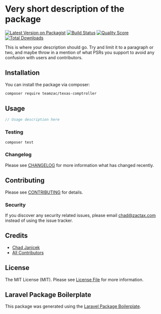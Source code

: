 # Very short description of the package

[![Latest Version on Packagist](https://img.shields.io/packagist/v/teamzac/texas-comptroller.svg?style=flat-square)](https://packagist.org/packages/teamzac/texas-comptroller)
[![Build Status](https://img.shields.io/travis/teamzac/texas-comptroller/master.svg?style=flat-square)](https://travis-ci.org/teamzac/texas-comptroller)
[![Quality Score](https://img.shields.io/scrutinizer/g/teamzac/texas-comptroller.svg?style=flat-square)](https://scrutinizer-ci.com/g/teamzac/texas-comptroller)
[![Total Downloads](https://img.shields.io/packagist/dt/teamzac/texas-comptroller.svg?style=flat-square)](https://packagist.org/packages/teamzac/texas-comptroller)

This is where your description should go. Try and limit it to a paragraph or two, and maybe throw in a mention of what PSRs you support to avoid any confusion with users and contributors.

## Installation

You can install the package via composer:

```bash
composer require teamzac/texas-comptroller
```

## Usage

``` php
// Usage description here
```

### Testing

``` bash
composer test
```

### Changelog

Please see [CHANGELOG](CHANGELOG.md) for more information what has changed recently.

## Contributing

Please see [CONTRIBUTING](CONTRIBUTING.md) for details.

### Security

If you discover any security related issues, please email chad@zactax.com instead of using the issue tracker.

## Credits

- [Chad Janicek](https://github.com/teamzac)
- [All Contributors](../../contributors)

## License

The MIT License (MIT). Please see [License File](LICENSE.md) for more information.

## Laravel Package Boilerplate

This package was generated using the [Laravel Package Boilerplate](https://laravelpackageboilerplate.com).